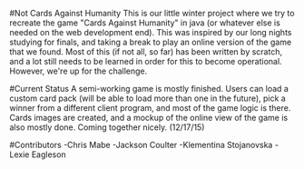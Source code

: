 #Not Cards Against Humanity
This is our little winter project where we try to recreate the game "Cards Against Humanity" in java (or whatever else is needed on the web development end). This was inspired by our long nights studying for finals, and taking a break to play an online version of the game that we found. Most of this (if not all, so far) has been written by scratch, and a lot still needs to be learned in order for this to become operational. However, we're up for the challenge.

#Current Status
A semi-working game is mostly finished. Users can load a custom card pack (will be able to load more than one in the future), pick a winner from a different client program, and most of the game logic is there. Cards images are created, and a mockup of the online view of the game is also mostly done. Coming together nicely.
(12/17/15)

#Contributors
-Chris Mabe
-Jackson Coulter
-Klementina Stojanovska
-Lexie Eagleson

